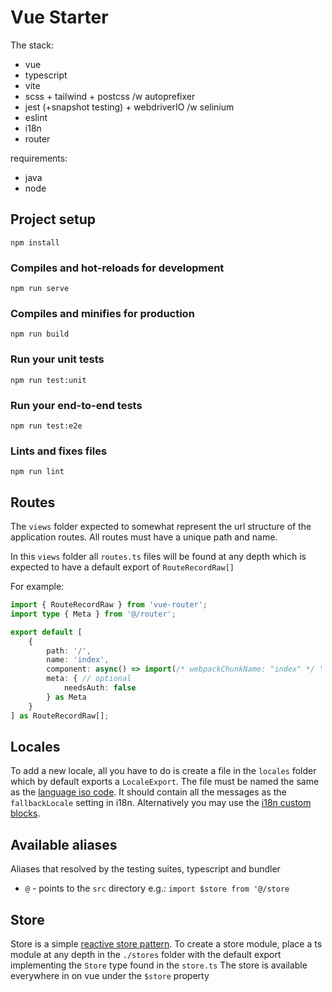 # Vue Starter

The stack:
 - vue
 - typescript
 - vite
 - scss + tailwind + postcss /w autoprefixer
 - jest (+snapshot testing) + webdriverIO /w selinium
 - eslint
 - i18n
 - router

requirements:
 - java
 - node

## Project setup
```
npm install
```

### Compiles and hot-reloads for development
```
npm run serve
```

### Compiles and minifies for production
```
npm run build
```

### Run your unit tests
```
npm run test:unit
```

### Run your end-to-end tests
```
npm run test:e2e
```

### Lints and fixes files
```
npm run lint
```

## Routes
The `views` folder expected to somewhat represent the url structure of the application routes. All routes must have a unique path and name.

In this `views` folder all `routes.ts` files will be found at any depth which is expected to have a default export of `RouteRecordRaw[]`

For example:
```ts
import { RouteRecordRaw } from 'vue-router';
import type { Meta } from '@/router';

export default [
    {
        path: '/',
        name: 'index',
        component: async() => import(/* webpackChunkName: "index" */ './Index.vue'),
        meta: { // optional
            needsAuth: false
        } as Meta
    }
] as RouteRecordRaw[];
```

## Locales
To add a new locale, all you have to do is create a file in the `locales` folder which by default exports a `LocaleExport`. The file must be named the same as the [language iso code](https://www.w3schools.com/tags/ref_language_codes.asp). It should contain all the messages as the `fallbackLocale` setting in i18n. Alternatively you may use the [i18n custom blocks](https://github.com/intlify/vue-i18n-loader#rocket-i18n-custom-block).

## Available aliases

Aliases that resolved by the testing suites, typescript and bundler
 - `@` - points to the `src` directory e.g.: `import $store from '@/store`

## Store
Store is a simple [reactive store pattern](https://vuejs.org/v2/guide/state-management.html#Simple-State-Management-from-Scratch).
To create a store module, place a ts module at any depth in the `./stores` folder with the default export implementing the `Store` type found in the `store.ts`
The store is available everywhere in on vue under the `$store` property
